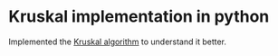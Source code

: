 # Kruskal implementation in python

Implemented the [Kruskal algorithm](https://en.wikipedia.org/wiki/Kruskal%27s_algorithm) to understand it better.